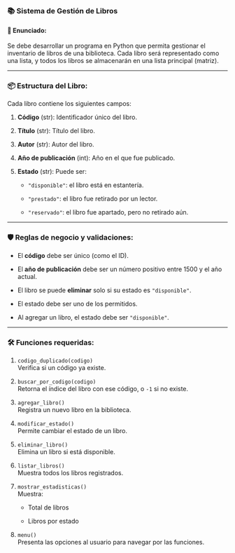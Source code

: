 ### 📚 **Sistema de Gestión de Libros**

#### 📝 Enunciado:

Se debe desarrollar un programa en Python que permita gestionar el inventario de libros de una biblioteca. Cada libro será representado como una lista, y todos los libros se almacenarán en una lista principal (matriz).

----------

### 📦 **Estructura del Libro:**

Cada libro contiene los siguientes campos:

1.  **Código** (str): Identificador único del libro.
    
2.  **Título** (str): Título del libro.
    
3.  **Autor** (str): Autor del libro.
    
4.  **Año de publicación** (int): Año en el que fue publicado.
    
5.  **Estado** (str): Puede ser:
    
    -   `"disponible"`: el libro está en estantería.
        
    -   `"prestado"`: el libro fue retirado por un lector.
        
    -   `"reservado"`: el libro fue apartado, pero no retirado aún.
        

----------

### 🛡️ **Reglas de negocio y validaciones:**

-   El **código** debe ser único (como el ID).
    
-   El **año de publicación** debe ser un número positivo entre 1500 y el año actual.
    
-   El libro se puede **eliminar** solo si su estado es `"disponible"`.
    
-   El estado debe ser uno de los permitidos.
    
-   Al agregar un libro, el estado debe ser `"disponible"`.
    

----------

### 🛠️ **Funciones requeridas:**

1.  `codigo_duplicado(codigo)`  
    Verifica si un código ya existe.
    
2.  `buscar_por_codigo(codigo)`  
    Retorna el índice del libro con ese código, o `-1` si no existe.
    
3.  `agregar_libro()`  
    Registra un nuevo libro en la biblioteca.
    
4.  `modificar_estado()`  
    Permite cambiar el estado de un libro.
    
5.  `eliminar_libro()`  
    Elimina un libro si está disponible.
    
6.  `listar_libros()`  
    Muestra todos los libros registrados.
    
7.  `mostrar_estadisticas()`  
    Muestra:
    
    -   Total de libros
        
    -   Libros por estado
        
8.  `menu()`  
    Presenta las opciones al usuario para navegar por las funciones.
    


<!--stackedit_data:
eyJoaXN0b3J5IjpbLTExNzYzMTU5NTddfQ==
-->